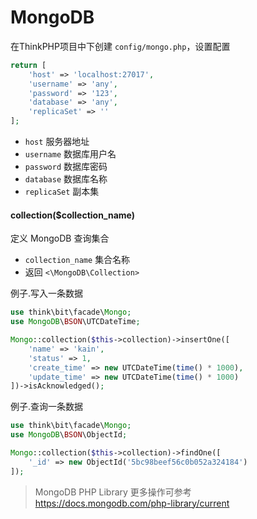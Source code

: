 # MongoDB

在ThinkPHP项目中下创建 `config/mongo.php`，设置配置

```php
return [
    'host' => 'localhost:27017',
    'username' => 'any',
    'password' => '123',
    'database' => 'any',
    'replicaSet' => ''
];
```

- `host` 服务器地址
- `username` 数据库用户名
- `password` 数据库密码
- `database` 数据库名称
- `replicaSet` 副本集

#### collection($collection_name)

定义 MongoDB 查询集合

- `collection_name` 集合名称
- 返回 `<\MongoDB\Collection>`

例子.写入一条数据

```php
use think\bit\facade\Mongo;
use MongoDB\BSON\UTCDateTime;

Mongo::collection($this->collection)->insertOne([
    'name' => 'kain',
    'status' => 1,
    'create_time' => new UTCDateTime(time() * 1000),
    'update_time' => new UTCDateTime(time() * 1000)
])->isAcknowledged();
```

例子.查询一条数据

```php
use think\bit\facade\Mongo;
use MongoDB\BSON\ObjectId;

Mongo::collection($this->collection)->findOne([
    '_id' => new ObjectId('5bc98beef56c0b052a324184')
]);
```

> MongoDB PHP Library 更多操作可参考 https://docs.mongodb.com/php-library/current